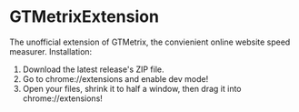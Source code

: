 # GTMetrixExtension
The unofficial extension of GTMetrix, the convienient online website speed measurer.
Installation:
1. Download the latest release's ZIP file.
2. Go to chrome://extensions and enable dev mode!
3. Open your files, shrink it to half a window, then drag it into chrome://extensions! 
